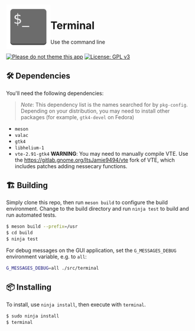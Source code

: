 <img align="left" style="vertical-align: middle" width="120" height="120" src="data/icons/co.tauos.Terminal.svg">

# Terminal

Use the command line

###

[![Please do not theme this app](https://stopthemingmy.app/badge.svg)](https://stopthemingmy.app)
[![License: GPL v3](https://img.shields.io/badge/License-GPL%20v3-blue.svg)](http://www.gnu.org/licenses/gpl-3.0)

## 🛠️ Dependencies

You'll need the following dependencies:

> *Note*: This dependency list is the names searched for by `pkg-config`. Depending on your distribution, you may need to install other packages (for example, `gtk4-devel` on Fedora)

- `meson`
- `valac`
- `gtk4`
- `libhelium-1`
- `vte-2.91-gtk4` **WARNING**: You may need to manually compile VTE.
Use the https://gitlab.gnome.org/ItsJamie9494/vte fork of VTE, which includes patches adding nessecary functions.

## 🏗️ Building

Simply clone this repo, then run `meson build` to configure the build environment. Change to the build directory and run `ninja test` to build and run automated tests.

```bash
$ meson build --prefix=/usr
$ cd build
$ ninja test
```

For debug messages on the GUI application, set the `G_MESSAGES_DEBUG` environment variable, e.g. to `all`:

```bash
G_MESSAGES_DEBUG=all ./src/terminal
```

## 📦 Installing

To install, use `ninja install`, then execute with `terminal`.

```bash
$ sudo ninja install
$ terminal
```

